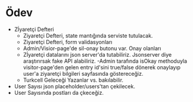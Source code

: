 # Ödev

- Zİyaretçi Defteri
    - Ziyaretçi Defteri, state mantığında serviste tutulacak.
    - Ziyaretçi Defteri, form validasyonları
    - Admin/Visior-page'de sil-onay butonu var. Onay olanları
    - Zİyaretçi datalarını json server'da tutabiliriz. Jsonserver diye araştırırsak fake API alabiliriz.
    -Admin tarafında isOkay methoduyla visitor-page'den gelen entry id'sini true/false dönerek onaylayıp user'a ziyaretçi bilgileri sayfasında göstereceğiz.
    - Turkcell Geleceği Yazanlar vs. bakılabilir.  
- User Sayısı json placeholder/users'tan çekilecek.
- User Sayısında postları da çkeceğiz.


